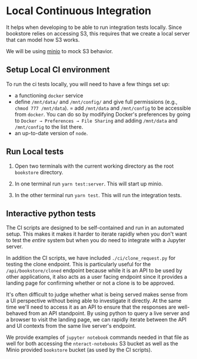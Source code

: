 # Local Continuous Integration

It helps when developing to be able to run integration tests locally. Since
bookstore relies on accessing S3, this requires that we create a local server
that can model how S3 works.

We will be using [minio](https://docs.minio.io/) to mock S3 behavior.

## Setup Local CI environment

To run the ci tests locally, you will need to have a few things set up:

- a functioning `docker` service
- define `/mnt/data/` and `/mnt/config/` and give full permissions
  (e.g., `chmod 777 /mnt/data`).
= add `/mnt/data` and `/mnt/config` to be accessible from `docker`. You can do
  so by modifying Docker's preferences by going to `Docker → Preferences → File Sharing`
  and adding `/mnt/data` and `/mnt/config` to the list there.
- an up-to-date version of `node`.

## Run Local tests

1. Open two terminals with the current working directory as the root `bookstore`
   directory.

2. In one terminal run `yarn test:server`. This will start up minio.

3. In the other terminal run `yarn test`. This will run the integration tests.

## Interactive python tests

The CI scripts are designed to be self-contained and run in an automated setup. This makes it
makes it harder to iterate rapidly when you don't want to test the _entire_ system but when
you do need to integrate with a Jupyter server.

In addition the CI scripts, we have included `./ci/clone_request.py` for testing the clone
endpoint. This is particularly useful for the `/api/bookstore/cloned` endpoint because while it
is an API to be used by other applications, it also acts as a user facing endpoint since it
provides a landing page for confirming whether or not a clone is to be approved.

It's often difficult to judge whether what is being served makes sense from a UI perspective
without being able to investigate it directly. At the same time we'll need to access it as an
API to ensure that the responses are well-behaved from an API standpoint. By using python to
query a live server and a browser to visit the landing page, we can rapidly iterate between
the API and UI contexts from the same live server's endpoint.

We provide examples of `jupyter notebook` commands needed in that file as well for both
accessing the `nteract-notebooks` S3 bucket as well as the Minio provided `bookstore` bucket
(as used by the CI scripts).
